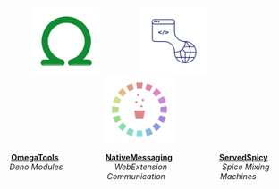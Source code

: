 
<br>

<div align = center>

[<img
    width = 120
    src = 'Assets/OmegaTools.png'
/>][OmegaTools]                          
[<img
    width = 120
    src = 'Assets/NativeMessaging.png'
/>][NativeMessaging]                          
[<img
    width = 120
    src = 'Assets/ServedSpicy.png'
/>][ServedSpicy]

**[OmegaTools]**                        **[NativeMessaging]**                        **[ServedSpicy]**<br>
*Deno Modules*                           *WebExtension*                              *Spice Mixing* <br>
                                           *Communication*                            *Machines*

</div>

<br>


<!----------------------------------------------------------------------------->

[NativeMessaging]: https://github.com/NativeMessaging
[ServedSpicy]: https://github.com/ServedSpicy
[OmegaTools]: https://github.com/OmegaTools

